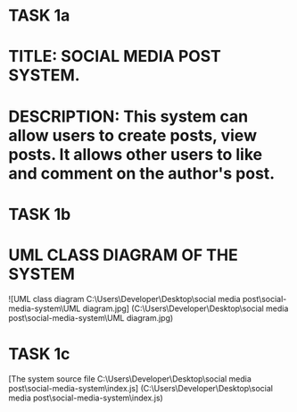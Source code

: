 # **TASK 1a**
# **TITLE:** SOCIAL MEDIA POST SYSTEM.


# **DESCRIPTION:** This system can allow users to create posts, view posts. It allows other users to like and comment on the author's post. 




# **TASK 1b**
# **UML CLASS DIAGRAM OF THE SYSTEM**

![UML class diagram C:\Users\Developer\Desktop\social media post\social-media-system\UML diagram.jpg] (C:\Users\Developer\Desktop\social media post\social-media-system\UML diagram.jpg)




# **TASK 1c**
[The system source file C:\Users\Developer\Desktop\social media post\social-media-system\index.js] (C:\Users\Developer\Desktop\social media post\social-media-system\index.js)